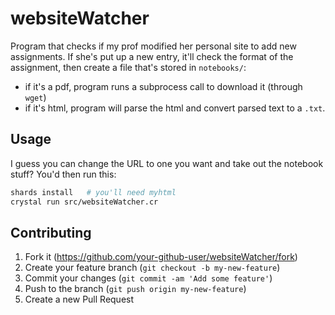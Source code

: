 # websiteWatcher

Program that checks if my prof modified her personal site to add new
assignments. If she's put up a new entry, it'll check the format of the
assignment, then create a file that's stored in `notebooks/`:
- if it's a pdf, program runs a subprocess call to download it (through `wget`)
- if it's html, program will parse the html and convert parsed text to a `.txt`.

## Usage

I guess you can change the URL to one you want and take out the
notebook stuff? You'd then run this:

```bash
shards install   # you'll need myhtml
crystal run src/websiteWatcher.cr
```

## Contributing

1. Fork it (<https://github.com/your-github-user/websiteWatcher/fork>)
2. Create your feature branch (`git checkout -b my-new-feature`)
3. Commit your changes (`git commit -am 'Add some feature'`)
4. Push to the branch (`git push origin my-new-feature`)
5. Create a new Pull Request
